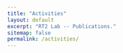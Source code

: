 ```yaml
---
title: "Activities"
layout: default
excerpt: "RT2 Lab -- Publications."
sitemap: false
permalink: /activities/
---
```


